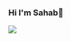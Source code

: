 

### Hi I'm Sahab👋

<img align = "center" src="![github-contribution-grid-snake](https://github.com/sahab2000/sahab2000/assets/153683548/d67c3287-1e00-4669-ad60-2a144ab00f02)">
